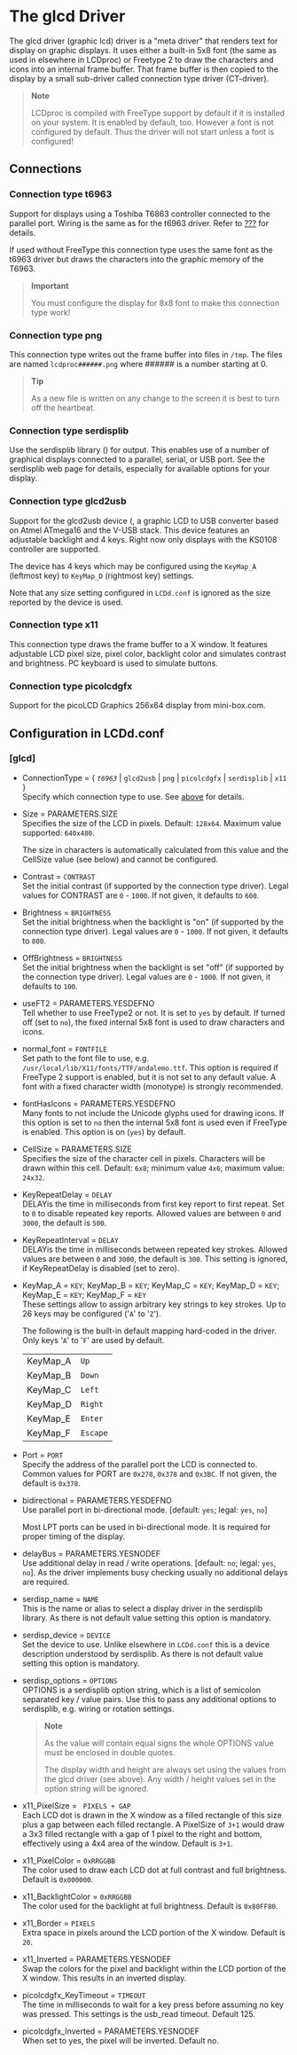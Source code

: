 # The glcd Driver

The glcd driver (graphic lcd) driver is a "meta driver" that renders
text for display on graphic displays. It uses either a built-in 5x8 font
(the same as used in elsewhere in LCDproc) or Freetype 2 to draw the
characters and icons into an internal frame buffer. That frame buffer is
then copied to the display by a small sub-driver called connection type
driver (CT-driver).

> **Note**
> 
> LCDproc is compiled with FreeType support by default if it is
> installed on your system. It is enabled by default, too. However a
> font is not configured by default. Thus the driver will not start
> unless a font is configured\!

## Connections

### Connection type t6963

Support for displays using a Toshiba T6863 controller connected to the
parallel port. Wiring is the same as for the t6963 driver. Refer to
[???](#t6963-connections) for details.

If used without FreeType this connection type uses the same font as the
t6963 driver but draws the characters into the graphic memory of the
T6963.

> **Important**
> 
> You must configure the display for 8x8 font to make this connection
> type work\!

### Connection type png

This connection type writes out the frame buffer into files in `/tmp`.
The files are named `lcdproc######.png` where \#\#\#\#\#\# is a number
starting at 0.

> **Tip**
> 
> As a new file is written on any change to the screen it is best to
> turn off the heartbeat.

### Connection type serdisplib

Use the serdisplib library ([](http://serdisplib.sourceforge.net/)) for
output. This enables use of a number of graphical displays connected to
a parallel, serial, or USB port. See the serdisplib web page for
details, especially for available options for your display.

### Connection type glcd2usb

Support for the glcd2usb device
([](http://www.harbaum.org/till/glcd2usb/index.shtml), a graphic LCD to
USB converter based on Atmel ATmega16 and the V-USB stack. This device
features an adjustable backlight and 4 keys. Right now only displays
with the KS0108 controller are supported.

The device has 4 keys which may be configured using the `KeyMap_A`
(leftmost key) to `KeyMap_D` (rightmost key) settings.

Note that any size setting configured in `LCDd.conf` is ignored as the
size reported by the device is used.

### Connection type x11

This connection type draws the frame buffer to a X window. It features
adjustable LCD pixel size, pixel color, backlight color and simulates
contrast and brightness. PC keyboard is used to simulate buttons.

### Connection type picolcdgfx

Support for the picoLCD Graphics 256x64 display from mini-box.com.

## Configuration in LCDd.conf

### \[glcd\]

  - ConnectionType = { *`t6963`* | `glcd2usb` | `png` | `picolcdgfx` |
    `serdisplib` | `x11` }  
    Specify which connection type to use. See [above](#glcd-connections)
    for details.

  - Size = PARAMETERS.SIZE  
    Specifies the size of the LCD in pixels. Default: `128x64`. Maximum
    value supported: `640x480`.
    
    The size in characters is automatically calculated from this value
    and the CellSize value (see below) and cannot be configured.

  - Contrast = `CONTRAST`  
    Set the initial contrast (if supported by the connection type
    driver). Legal values for CONTRAST are `0` - `1000`. If not given,
    it defaults to `600`.

  - Brightness = `BRIGHTNESS`  
    Set the initial brightness when the backlight is "on" (if supported
    by the connection type driver). Legal values are `0` - `1000`. If
    not given, it defaults to `800`.

  - OffBrightness = `BRIGHTNESS`  
    Set the initial brightness when the backlight is set "off" (if
    supported by the connection type driver). Legal values are `0` -
    `1000`. If not given, it defaults to `100`.

<!-- end list -->

  - useFT2 = PARAMETERS.YESDEFNO  
    Tell whether to use FreeType2 or not. It is set to `yes` by default.
    If turned off (set to `no`), the fixed internal 5x8 font is used to
    draw characters and icons.

  - normal\_font = `FONTFILE`  
    Set path to the font file to use, e.g.
    `/usr/local/lib/X11/fonts/TTF/andalemo.ttf`. This option is required
    if FreeType 2 support is enabled, but it is not set to any default
    value. A font with a fixed character width (monotype) is strongly
    recommended.

  - fontHasIcons = PARAMETERS.YESDEFNO  
    Many fonts to not include the Unicode glyphs used for drawing icons.
    If this option is set to `no` then the internal 5x8 font is used
    even if FreeType is enabled. This option is on (`yes`) by default.

  - CellSize = PARAMETERS.SIZE  
    Specifies the size of the character cell in pixels. Characters will
    be drawn within this cell. Default: `6x8`; minimum value `4x6`;
    maximum value: `24x32`.

<!-- end list -->

  - KeyRepeatDelay = `DELAY`  
    DELAYis the time in milliseconds from first key report to first
    repeat. Set to `0` to disable repeated key reports. Allowed values
    are between `0` and `3000`, the default is `500`.

  - KeyRepeatInterval = `DELAY`  
    DELAYis the time in milliseconds between repeated key strokes.
    Allowed values are between `0` and `3000`, the default is `300`.
    This setting is ignored, if KeyRepeatDelay is disabled (set to
    zero).

  - KeyMap\_A = `KEY`; KeyMap\_B = `KEY`; KeyMap\_C = `KEY`; KeyMap\_D =
    `KEY`; KeyMap\_E = `KEY`; KeyMap\_F = `KEY`  
    These settings allow to assign arbitrary key strings to key strokes.
    Up to 26 keys may be configured ('`A`' to '`Z`').
    
    The following is the built-in default mapping hard-coded in the
    driver. Only keys '`A`' to '`F`' are used by default.
    
    |           |          |
    | --------- | -------- |
    | KeyMap\_A | `Up`     |
    | KeyMap\_B | `Down`   |
    | KeyMap\_C | `Left`   |
    | KeyMap\_D | `Right`  |
    | KeyMap\_E | `Enter`  |
    | KeyMap\_F | `Escape` |
    

<!-- end list -->

  - Port = `PORT`  
    Specify the address of the parallel port the LCD is connected to.
    Common values for PORT are `0x278`, `0x378` and `0x3BC`. If not
    given, the default is `0x378`.

  - bidirectional = PARAMETERS.YESDEFNO  
    Use parallel port in bi-directional mode. \[default: `yes`; legal:
    `yes`, `no`\]
    
    Most LPT ports can be used in bi-directional mode. It is required
    for proper timing of the display.

  - delayBus = PARAMETERS.YESNODEF  
    Use additional delay in read / write operations. \[default: `no`;
    legal: `yes`, `no`\]. As the driver implements busy checking usually
    no additional delays are required.

<!-- end list -->

  - serdisp\_name = `NAME`  
    This is the name or alias to select a display driver in the
    serdisplib library. As there is not default value setting this
    option is mandatory.

  - serdisp\_device = `DEVICE`  
    Set the device to use. Unlike elsewhere in `LCDd.conf` this is a
    device description understood by serdisplib. As there is not default
    value setting this option is mandatory.

  - serdisp\_options = `OPTIONS`  
    OPTIONS is a serdisplib option string, which is a list of semicolon
    separated key / value pairs. Use this to pass any additional options
    to serdisplib, e.g. wiring or rotation settings.
    
    > **Note**
    > 
    > As the value will contain equal signs the whole OPTIONS value must
    > be enclosed in double quotes.
    > 
    > The display width and height are always set using the values from
    > the glcd driver (see above). Any width / height values set in the
    > option string will be ignored.

<!-- end list -->

  - x11\_PixelSize = ` 
                            PIXELS
                            +
                            GAP
                     `  
    Each LCD dot is drawn in the X window as a filled rectangle of this
    size plus a gap between each filled rectangle. A PixelSize of `3+1`
    would draw a 3x3 filled rectangle with a gap of 1 pixel to the right
    and bottom, effectively using a 4x4 area of the window. Default is
    `3+1`.

  - x11\_PixelColor = `0xRRGGBB`  
    The color used to draw each LCD dot at full contrast and full
    brightness. Default is `0x000000`.

  - x11\_BacklightColor = `0xRRGGBB`  
    The color used for the backlight at full brightness. Default is
    `0x80FF80`.

  - x11\_Border = `PIXELS`  
    Extra space in pixels around the LCD portion of the X window.
    Default is `20`.

  - x11\_Inverted = PARAMETERS.YESNODEF  
    Swap the colors for the pixel and backlight within the LCD portion
    of the X window. This results in an inverted display.

<!-- end list -->

  - picolcdgfx\_KeyTimeout = `TIMEOUT`  
    The time in milliseconds to wait for a key press before assuming no
    key was pressed. This settings is the usb\_read timeout. Default
    125.

  - picolcdgfx\_Inverted = PARAMETERS.YESNODEF  
    When set to yes, the pixel will be inverted. Default no.
